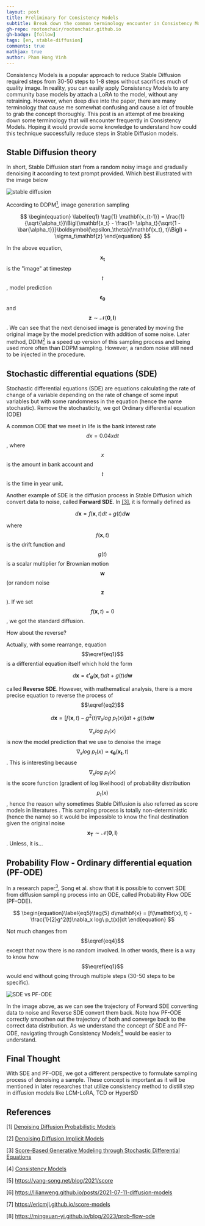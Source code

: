 ```yaml
---
layout: post
title: Preliminary for Consistency Models
subtitle: Break down the common terminology encounter in Consistency Models
gh-repo: rootonchair/rootonchair.github.io
gh-badge: [follow]
tags: [en, stable-diffusion]
comments: true
mathjax: true
author: Pham Hong Vinh
---
```


Consistency Models is a popular approach to reduce Stable Diffusion required steps from 30-50 steps to 1-8 steps without sacrifices much of quality image. In reality, you can easily apply Consistency Models to any community base models by attach a LoRA to the model, without any retraining. However, when deep dive into the paper, there are many terminology that cause me somewhat confusing and cause a lot of trouble to grab the concept thoroughly. 
This post is an attempt of me breaking down some terminology that will encounter frequently in Consistency Models. Hoping it would provide some knowledge to understand how could this technique successfully reduce steps in Stable Diffusion models.


## Stable Diffusion theory

In short, Stable Diffusion start from a random noisy image and gradually denoising it according to text prompt provided. Which best illustrated with the image below

![stable diffusion](https://i.imgur.com/2uC8rYJ.png)

According to DDPM[<sup>1</sup>](#1), image generation sampling 

$$
\begin{equation} \label{eq1} \tag{1}
\mathbf{x_{t-1}} = \frac{1}{\sqrt{\alpha_t}}\Bigl(\mathbf{x_t} - \frac{1- \alpha_t}{\sqrt{1 -\bar{\alpha_t}}}\boldsymbol{\epsilon_\theta}(\mathbf{x_t}, t)\Bigl) + \sigma_t\mathbf{z} 
\end{equation}
$$

In the above equation, $$\mathbf{x_t}$$ is the "image" at timestep $$t$$, model prediction $$\boldsymbol{\epsilon_\theta}$$ and $$\mathbf{z}\sim \mathcal{N}(\mathbf{0},\,\mathbf{I})$$. We can see that the next denoised image is generated by moving the original image by the model prediction with addition of some noise. Later method, DDIM[<sup>2</sup>](#2) is a speed up version of this sampling process and being used more often than DDPM sampling. However, a random noise still need to be injected in the procedure.


## Stochastic differential equations (SDE)

Stochastic differential equations (SDE) are equations calculating the rate of change of a variable depending on the rate of change of some input variables but with some randomness in the equation (hence the name stochastic). Remove the stochasticity, we got Ordinary differential equation (ODE)

A common ODE that we meet in life is the bank interest rate $$dx = 0.04xdt$$, where $$x$$ is the amount in bank account and $$t$$ is the time in year unit.

Another example of SDE is the diffusion process in Stable Diffusion which convert data to noise, called **Forward SDE**. In [[3]](#3), it is formally defined as

$$
\begin{equation}\label{eq2}\tag{2}
d\mathbf{x} = f(\mathbf{x}, t)dt + g(t)d\mathbf{w}
\end{equation}
$$

where $$f(\mathbf{x}, t)$$ is the drift function and $$g(t)$$ is a scalar multiplier for Brownian motion $$\mathbf{w}$$ (or random noise $$\mathbf{z}$$). If we set $$f(\mathbf{x}, t)=0$$, we got the standard diffusion.

How about the reverse?

Actually, with some rearrange, equation $$\eqref{eq1}$$ is a differential equation itself which hold the form

$$
\begin{equation}\label{eq3}\tag{3}
d\mathbf{x} = \boldsymbol{\epsilon'_\theta}(\mathbf{x}, t)dt + g(t)d\mathbf{w}
\end{equation}
$$

called **Reverse SDE**. However, with mathematical analysis, there is a more precise equation to reverse the process of $$\eqref{eq2}$$

$$
\begin{equation}\label{eq4}\tag{4}
d\mathbf{x} = [f(\mathbf{x}, t) - g^2(t)\nabla_x log\ p_t(x)]dt + g(t)d\mathbf{w}
\end{equation}
$$

$$\nabla_x log\ p_t(x)$$ is now the model prediction that we use to denoise the image $$\nabla_x log\ p_t(x) \approx \boldsymbol{\epsilon_\theta}(\mathbf{x_t}, t)$$. This is interesting because $$\nabla_x log\ p_t(x)$$ is the score function (gradient of log likelihood) of probability distribution $$p_t(x)$$, hence the reason why sometimes Stable Diffusion is also referred as score models in literatures . 
This sampling process is totally non-deterministic (hence the name) so it would be impossible to know the final destination given the original noise $$\mathbf{x_T} \sim \mathcal{N}(\mathbf{0}, \mathbf{I})$$. Unless, it is...


## Probability Flow - Ordinary differential equation (PF-ODE)

In a research paper[<sup>3</sup>](#3), Song et al. show that it is possible to convert SDE from diffusion sampling process into an ODE, called Probability Flow ODE (PF-ODE). 

$$
\begin{equation}\label{eq5}\tag{5}
d\mathbf{x} = [f(\mathbf{x}, t) - \frac{1}{2}g^2(t)\nabla_x log\ p_t(x)]dt
\end{equation}
$$

Not much changes from $$\eqref{eq4}$$ except that now there is no random involved. In other words, there is a way to know how $$\eqref{eq1}$$ would end without going through multiple steps (30-50 steps to be specific).

![SDE vs PF-ODE](https://yang-song.net/assets/img/score/teaser.jpg)

In the image above, as we can see the trajectory of Forward SDE converting data to noise and Reverse SDE convert them back. Note how PF-ODE correctly smoothen out the trajectory of both and converge back to the correct data distribution. As we understand the concept of SDE and PF-ODE, navigating through Consistency Models[<sup>4</sup>](#4) would be easier to understand.

## Final Thought

With SDE and PF-ODE, we got a different perspective to formulate sampling process of denoising a sample. These concept is important as it will be mentioned in later researches that utilize consistency method to distill step in diffusion models like LCM-LoRA, TCD or HyperSD

## References
<a id="1">[1]</a> [Denoising Diffusion Probabilistic Models](https://arxiv.org/abs/2006.11239)

<a id="2">[2]</a> [Denoising Diffusion Implicit Models](https://arxiv.org/abs/2010.02502)

<a id="3">[3]</a> [Score-Based Generative Modeling through Stochastic Differential Equations](https://arxiv.org/abs/2011.13456)

<a id="4">[4]</a> [Consistency Models](https://arxiv.org/abs/2303.01469)

<a id="5">[5]</a> <https://yang-song.net/blog/2021/score>

<a id="6">[6]</a> <https://lilianweng.github.io/posts/2021-07-11-diffusion-models>

<a id="7">[7]</a> <https://ericmjl.github.io/score-models>

<a id="8">[8]</a> <https://mingxuan-yi.github.io/blog/2023/prob-flow-ode>